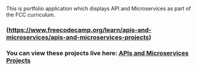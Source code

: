 
 This is portfolio application which displays API and Microservices as part of the FCC curriculum. 
### (https://www.freecodecamp.org/learn/apis-and-microservices/apis-and-microservices-projects)

### You can view these projects live here: [APIs and Microservices Projects](https://daveyc-programmer-portfolio.herokuapp.com/)
